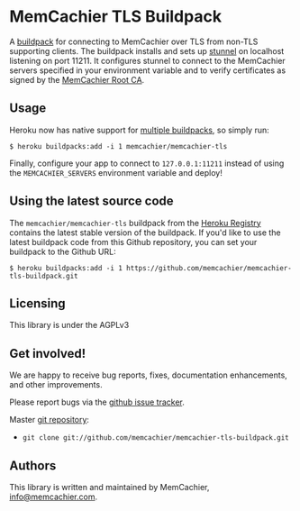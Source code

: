 # MemCachier TLS Buildpack

A [buildpack] for connecting to MemCachier over TLS from non-TLS supporting
clients. The buildpack installs and sets up [stunnel] on localhost listening
on port 11211. It configures stunnel to connect to the MemCachier servers
specified in your environment variable and to verify certificates as signed by
the [MemCachier Root CA](https://www.memcachier.com/MemCachierRootCA.pem).

## Usage

Heroku now has native support for [multiple buildpacks], so simply run:

    $ heroku buildpacks:add -i 1 memcachier/memcachier-tls

Finally, configure your app to connect to `127.0.0.1:11211` instead of using
the `MEMCACHIER_SERVERS` environment variable and deploy!

## Using the latest source code

The `memcachier/memcachier-tls` buildpack from the [Heroku Registry](https://devcenter.heroku.com/articles/buildpack-registry) contains the latest stable version of the buildpack. If you'd like to use the latest buildpack code from this Github repository, you can set your buildpack to the Github URL:

    $ heroku buildpacks:add -i 1 https://github.com/memcachier/memcachier-tls-buildpack.git

## Licensing

This library is under the AGPLv3

## Get involved!

We are happy to receive bug reports, fixes, documentation enhancements,
and other improvements.

Please report bugs via the
[github issue tracker](https://github.com/memcachier/memcachier-tls-buildpack/issues).

Master [git repository](https://github.com/memcachier/memcachier-tls-buildpack):

* `git clone git://github.com/memcachier/memcachier-tls-buildpack.git`

## Authors

This library is written and  maintained by MemCachier,
<info@memcachier.com>.

[buildpack]: https://devcenter.heroku.com/articles/buildpacks
[stunnel]: https://www.stunnel.org/index.html
[multiple buildpacks]: https://devcenter.heroku.com/articles/using-multiple-buildpacks-for-an-app
